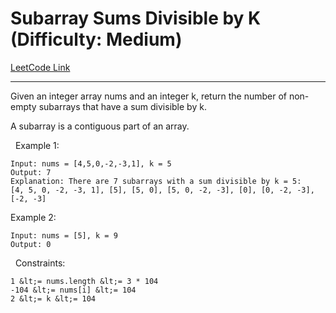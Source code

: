 # Subarray Sums Divisible by K (Difficulty: Medium)

[LeetCode Link](https://leetcode.com/problems/subarray-sums-divisible-by-k/)

---

Given an integer array nums and an integer k, return the number of non-empty subarrays that have a sum divisible by k.

A subarray is a contiguous part of an array.

&nbsp;
Example 1:

```
Input: nums = [4,5,0,-2,-3,1], k = 5
Output: 7
Explanation: There are 7 subarrays with a sum divisible by k = 5:
[4, 5, 0, -2, -3, 1], [5], [5, 0], [5, 0, -2, -3], [0], [0, -2, -3], [-2, -3]
```

Example 2:

```
Input: nums = [5], k = 9
Output: 0
```

&nbsp;
Constraints:


	1 &lt;= nums.length &lt;= 3 * 104
	-104 &lt;= nums[i] &lt;= 104
	2 &lt;= k &lt;= 104


